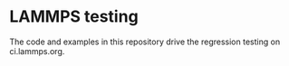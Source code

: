 # LAMMPS testing 

The code and examples in this repository drive the regression testing on ci.lammps.org.
